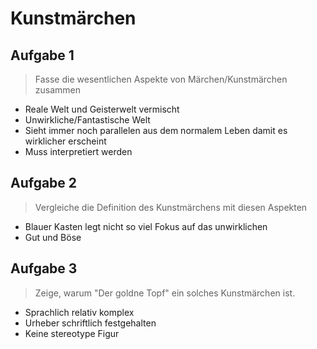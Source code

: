 # Kunstmärchen

## Aufgabe 1

> Fasse die wesentlichen Aspekte von Märchen/Kunstmärchen zusammen

- Reale Welt und Geisterwelt vermischt
- Unwirkliche/Fantastische Welt
- Sieht immer noch parallelen aus dem normalem Leben damit es wirklicher erscheint
- Muss interpretiert werden

## Aufgabe 2

> Vergleiche die Definition des Kunstmärchens mit diesen Aspekten

- Blauer Kasten legt nicht so viel Fokus auf das unwirklichen
- Gut und Böse

## Aufgabe 3

> Zeige, warum "Der goldne Topf" ein solches Kunstmärchen ist.

- Sprachlich relativ komplex
- Urheber schriftlich festgehalten
- Keine stereotype Figur
